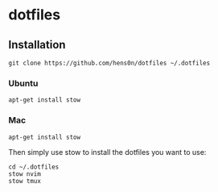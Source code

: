 # dotfiles
 
## Installation

 ```shell
 git clone https://github.com/hens0n/dotfiles ~/.dotfiles
```

### Ubuntu

```shell
apt-get install stow
```

### Mac


```shell
apt-get install stow
```

Then simply use stow to install the dotfiles you want to use:

```shell
cd ~/.dotfiles
stow nvim
stow tmux
```